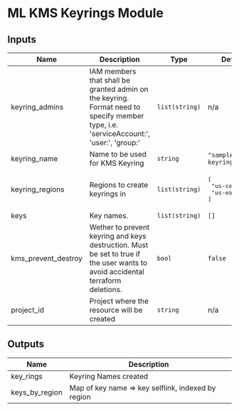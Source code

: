 # ML KMS Keyrings Module

<!-- BEGINNING OF PRE-COMMIT-TERRAFORM DOCS HOOK -->
## Inputs

| Name | Description | Type | Default | Required |
|------|-------------|------|---------|:--------:|
| keyring\_admins | IAM members that shall be granted admin on the keyring. Format need to specify member type, i.e. 'serviceAccount:', 'user:', 'group:' | `list(string)` | n/a | yes |
| keyring\_name | Name to be used for KMS Keyring | `string` | `"sample-keyring"` | no |
| keyring\_regions | Regions to create keyrings in | `list(string)` | <pre>[<br>  "us-central1",<br>  "us-east4"<br>]</pre> | no |
| keys | Key names. | `list(string)` | `[]` | no |
| kms\_prevent\_destroy | Wether to prevent keyring and keys destruction. Must be set to true if the user wants to avoid accidental terraform deletions. | `bool` | `false` | no |
| project\_id | Project where the resource will be created | `string` | n/a | yes |

## Outputs

| Name | Description |
|------|-------------|
| key\_rings | Keyring Names created |
| keys\_by\_region | Map of key name => key selflink, indexed by region |

<!-- END OF PRE-COMMIT-TERRAFORM DOCS HOOK -->
